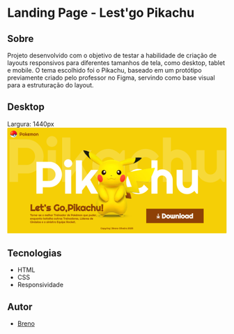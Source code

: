 # Landing Page - Lest'go Pikachu
## Sobre
Projeto desenvolvido com o objetivo de testar a habilidade de criação de layouts responsivos para diferentes tamanhos de tela, como desktop, tablet e mobile.
O tema escolhido foi o Pikachu, baseado em um protótipo previamente criado pelo professor no Figma, servindo como base visual para a estruturação do layout.
## Desktop
Largura: 1440px
![alt text](image.png)

## Tecnologias
- HTML
- CSS
- Responsividade
## Autor
- [Breno](https://www.linkedin.com/in/breno-oliveira-assis-reis-203010351/)
